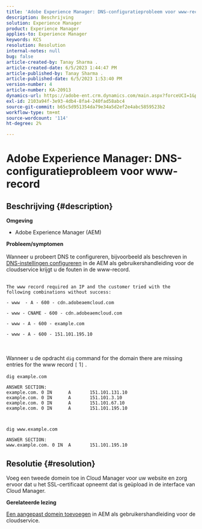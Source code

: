 ```yaml
---
title: 'Adobe Experience Manager: DNS-configuratieprobleem voor www-record'
description: Beschrijving
solution: Experience Manager
product: Experience Manager
applies-to: Experience Manager
keywords: KCS
resolution: Resolution
internal-notes: null
bug: false
article-created-by: Tanay Sharma .
article-created-date: 6/5/2023 1:44:47 PM
article-published-by: Tanay Sharma .
article-published-date: 6/5/2023 1:53:40 PM
version-number: 4
article-number: KA-20913
dynamics-url: https://adobe-ent.crm.dynamics.com/main.aspx?forceUCI=1&pagetype=entityrecord&etn=knowledgearticle&id=bc720f1f-a703-ee11-8f6e-6045bd006b4b
exl-id: 2103a94f-3e93-4db4-8fa4-240fad58abc4
source-git-commit: b65c5d951354da79e34a5d2ef2e4abc5859523b2
workflow-type: tm+mt
source-wordcount: '114'
ht-degree: 2%

---
```


# Adobe Experience Manager: DNS-configuratieprobleem voor www-record

## Beschrijving {#description}

<b>Omgeving</b>
- Adobe Experience Manager (AEM)

<b>Probleem/symptomen</b><br><br>Wanneer u probeert DNS te configureren, bijvoorbeeld als beschreven in [DNS-instellingen configureren](https://experienceleague.adobe.com/docs/experience-manager-cloud-service/content/implementing/using-cloud-manager/custom-domain-names/configure-dns-settings.html) in de AEM als gebruikershandleiding voor de cloudservice krijgt u de fouten in de www-record. <br><br>

```
The www record required an IP and the customer tried with the following combinations without success:

- www  - A - 600 - cdn.adobeaemcloud.com

- www - CNAME - 600 - cdn.adobeaemcloud.com

- www - A - 600 - example.com

- www - A - 600 - 151.101.195.10
```

<br><br>Wanneer u de opdracht `dig` command for the domain there are missing entries for the www record `[` 1`]` .<br><br>`dig example.com`



```
ANSWER SECTION:
example.com. 0 IN      A       151.101.131.10
example.com. 0 IN      A       151.101.3.10
example.com. 0 IN      A       151.101.67.10
example.com. 0 IN      A       151.101.195.10
```


` `

`dig www.example.com`




```
ANSWER SECTION:
www.example.com. 0 IN  A       151.101.195.10
```



## Resolutie {#resolution}


Voeg een tweede domein toe in Cloud Manager voor uw website en zorg ervoor dat u het SSL-certificaat opneemt dat is geüpload in de interface van Cloud Manager.

<b>Gerelateerde lezing</b>

[Een aangepast domein toevoegen](https://experienceleague.adobe.com/docs/experience-manager-cloud-service/content/implementing/using-cloud-manager/custom-domain-names/add-custom-domain-name.html) in AEM als gebruikershandleiding voor de cloudservice.
